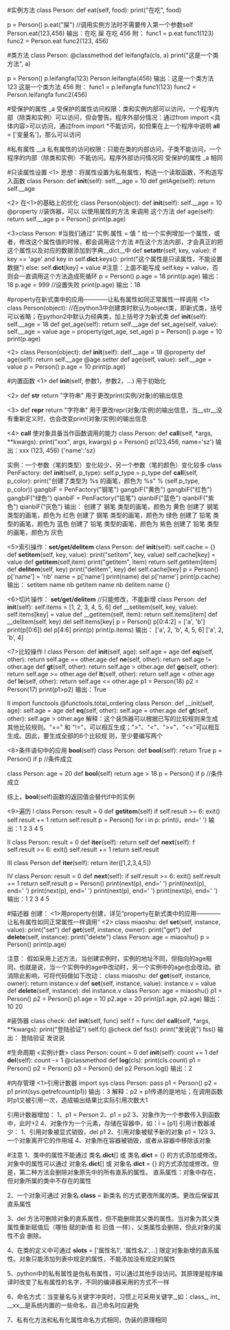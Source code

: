 #实例方法
class Person:
   def eat(self, food):
      print("在吃", food)

p = Person()
p.eat("屎")  //调用实例方法时不需要传入第一个参数self
Person.eat(123,456)
输出：在吃 屎
      在吃 456
附：
func1 = p.eat
func1(123)
func2 = Person.eat
func2(123, 456)
      
      
      
#类方法
class Person:
   @classmethod
   def leifangfa(cls, a)
   print("这是一个类方法", a)
   
p = Person()
p.leifangfa(123)
Person.leifangfa(456)
输出：这是一个类方法 123
      这是一个类方法 456
附：
func1 = p.leifangfa
func1(123)
func2 = Person.leifangfa
func2(456)



#受保护的属性  _a
受保护的属性访问权限：类和实例内部可以访问，一个程序内部（除类和实例）可以访问，但会警告。程序外部分情况：通过from import <具体内容>可以访问，通过from import *不能访问，如但果在上一个程序中说明 __all__ = ['变量名']，那么可以访问

#私有属性 __a
私有属性的访问权限：只能在类的内部访问，子类不能访问，一个程序的内部（除类和实例）不能访问。程序外部访问情况同 受保护的属性 _a 相同



#只读属性设置
<1>
思想：将属性设置为私有属性，构造一个读取函数，不构造写入函数
class Person:
  def __init__(self):
    self.__age = 10
  def getAge(self):
    return self.__age

<2> 在<1>的基础上的优化
class Person(object):
  def __init__(self):
    self.__age = 10
  @property //装饰器，可以 以使用属性的方法 来调用 这个方法
  def age(self):
    return self.__age
p = Person()
print(p.age)
 
<3>class Person:
  #当我们通过“ 实例.属性 = 值 ” 给一个实例增加一个属性，或者，修改这个属性值的时候，都会调用这个方法
  #在这个方法内部，才会真正的把这个属性以及对应的数据添加到字典__dict__中
  def __setattr__(self, key, value):
     if key == 'age' and key in self.__dict__.keys():
        print("这个属性是只读属性，不能设置数据")
     else:
        self.__dict__[key] = value
        #注意：上面不能写成 self.key = value，否则会一直调用这个方法造成死循环
 p = Person()
 p.age = 18
 print(p.age)  输出：18
 p.age = 999   //设置失败
 print(p.age)  输出：18
 
 
 
#property在新式类中的应用————让私有属性如同正常属性一样调用
<1>
class Person(object):  //在python3中创建类时默认为object类，即新式类，括号可以省略；在python2中默认为经典类，加上括号才为新式类
   def __init__(self):
      self.__age = 18
   def get_age(self):
      return self.__age
   def set_age(self, value):
      self.__age = value
   age = property(get_age, set_age)
p = Person()
p.age = 10
print(p.age)

<2>
class Person(object):
   def __init__(self):
      delf.__age = 18
   @property
   def age(self):
      return self.__age
   @age.setter
   def age(self, value):
      self.__age = value
p = Person()
p.age = 10
print(p.age)



#内置函数
<1> def __init__(self, 参数1，参数2，...) 用于初始化

<2> def __str__   return "字符串" 用于更改print(实例/对象)的输出信息

<3> def __repr__ return "字符串"  用于更改repr(对象/实例)的输出信息，当__str__没有重新定义时，也会改变print(对象/实例)的输出信息

<4> __call__ 使对象具备当作函数调用的能力
class Person:
   def __call__(self, *args, **kwargs):
      print("xxx", args, kwargs)
p = Person()
p(123,456, name='sz')
输出：xxx (123, 456) {'name':'sz}

实例：一个参数（笔的类型）变化较少，另一个参数（笔的颜色）变化较多
class PenFactory:
   def __init__(self, p_type):
      self.p_type = p_type
   def __call__(self, p_color):
      print("创建了类型为 %s 的画笔，颜色为 %s" % (self.p_type, p_color))
gangbiF = PenFactory("钢笔")
gangbiF("黄色")
gangbiF("红色")
gangbiF("绿色")
qianbiF = PenFactory("铅笔")
qianbiF("蓝色")
qianbiF("紫色")
qianbiF("灰色")
输出：
创建了 钢笔 类型的画笔，颜色为 黄色
创建了 钢笔 类型的画笔，颜色为 红色
创建了 钢笔 类型的画笔，颜色为 绿色
创建了 铅笔 类型的画笔，颜色为 蓝色
创建了 铅笔 类型的画笔，颜色为 紫色
创建了 铅笔 类型的画笔，颜色为 灰色

<5>索引操作：__set/get/delitem__
class Person:
   def __init__(self):
      self.cache = {}
   def __setitem__(self, key, value):
      print("setitem", key, value)
      self.cache[key] = value
   def __getitem__(self,item)
      print("getitem", item)
      return self.getitem[item]
   def __delitem__(self, key)
      print("delitem", key)
      del self.cache[key]
p = Person()
p['name'] = 'nb'
name = p['name']
print(name)
del p['name']
print(p.cache)
输出：
setitem name nb
getitem name
nb
delitem name
{}

<6>切片操作： __set/get/delitem__  //只能修改，不能新增
class Person:
   def __init__(self):
      self.items = [1, 2, 3, 4, 5, 6]
   def __setitem(self, key, value):
      self.items[key] = value
   def __getitem(self, item):
      return self.items[item]
   def __delitem(self, key)
      del self.items[key]
p = Person()
p[0:4:2] = ['a', 'b']
print(p[0:6])
del p[4:6]
print(p)
print(p.items)
输出：
['a', 2, 'b', 4, 5, 6]
['a', 2, 'b', 4]

<7>比较操作
Ⅰ
class Person:
   def __init__(self, age):
      self.age = age
   def __eq__(self, other):
      return self.age == other.age
   def __ne__(self, other):
      return self.age != other.age
   def __gt__(self, other):
      return self.age > other.age
   def __ge__(self, other):
      return self.age >= other.age
   def __lt__(self, other):
      return self.age < other.age
   def __le__(self, other):
      return self.age <= other.age
p1 = Person(18)
p2 = Person(17)
print(p1>p2)
输出：True

Ⅱ
import functools
@functools.total_ordering
class Person:
   def __init(self, age):
      self.age = age
   def __eq__(self, other):
      self.age = other.age
   def __gt__(self, other):
      self.age > other.age
解释：这个装饰器可以根据已写的比较规则来生成其他比较规则。"==" 和 "!="，可以相互生成；">"、"<"、">="、"<="可以相互生成。因此，要生成全部的6个比较规       则，至少要编写两个



<8>条件语句中的应用 __bool__(self)
class Person:
   def __bool__(self):
      return True
p = Person()
if p  //条件成立

class Person:
   age = 20
   def __bool__(self)
      return age > 18
p = Person()
if p  //条件成立

综上，__bool__(self)函数的返回值会替代if中的实例

<9>遍历
Ⅰ
class Person:
   result = 0
   def __getitem__(self)
      if self.result >= 6:
         exit()
      self.result += 1
      return self.result
p = Person()
for i in p:
   print(i，end=' ')
输出：1 2 3 4 5

Ⅱ
class Person:
   result = 0
   def __iter__(self):
      return self
   def __next__(self):
      f self.result >= 6:
         exit()
      self.result += 1
      return self.result

Ⅲ
class Person
   def __iter__(self):
      return iter([1,2,3,4,5])

Ⅳ
class Person:
   result = 0
   def __next__(self):
      if self.result >= 6:
         exit()
      self.result += 1
      return self.result
p = Person()
print(next(p), end=' ')
print(next(p), end=' ')
print(next(p), end=' ')
print(next(p), end=' ')
print(next(p), end=' ')
输出：1 2 3 4 5



#描述器
创建：
<1>用property创建，详见“property在新式类中的应用————让私有属性如同正常属性一样调用”
<2>
class miaoshu:
    def __set__(self, instance, value):
        print("set")
    def __get__(self, instance, owner):
        print("get")
    def __delete__(self, instance):
        print("delete")
class Person:
    age = miaoshu()
p = Person()
print(p.age)

注意：
假如采用上述方法，当创建实例时，实例的地址不同，但指向的age相同，也就是说，当一个实例中的age中改动时，另一个实例中的age也会改动。欲消除此影响，可将代码做如下改动：
class miaoshu:
   def __get__(self, instance, owner):
      return instance.v
   def __set__(self, instance, value):
      instance.v = value
   def __delete__(self, instance):
      del instance.v
class Person:
   age = miaoshu()
p1 = Person()
p2 = Person()
p1.age = 10
p2.age = 20
print(p1.age, p2.age)
输出：10 20


#装饰器
class check:
   def __init__(self, func)
      self.f = func
   def __call__(self, *args, **kwargs):
      print("登陆验证")
      self.f()
@check
def fss():
   print("发说说")
fss()
输出：
登陆验证
发说说



#生命周期
<实例计数>
class Person:
   count = 0
   def __init__(self):
      count += 1
   def __del__(self):
      count -= 1
   @classmethod
   def __log__(cls):
      print(cls.count)
p1 = Person()
p2 = Person()
p3 = Person()
del p2
Person.log()
输出：2



#内存管理
<1>引用计数器
import sys
class Person:
   pass
p1 = Person()
p2 = p1
print(sys.getrefcount(p1))
输出：3
解释：p2 = p1传递的是地址；在调用函数时p1又被引用一次，造成输出结果比实际引用次数大1

引用计数器增加：
1、p1 = Person
2、p1 = p2
3、对象作为一个参数传入到函数中，此时+2
4、对象作为一个元素，存储在容器中，如：l = [p1]
引用计数器减少：
1、引用对象被显式销毁，del p1
2、引用对象被赋予新的对象 p1 = 123
3、一个对象离开它的作用域
4、对象所在容器被销毁，或者从容器中移除该对象

#注意
1、类中的属性不能通过 类名.__dict__[] 或 类名.__dict__ = {} 的方式添加或修改。
   对象中的属性可以通过 对象名.__dict__[] 或 对象名.__dict__ = {} 的方式添加或修改。但是，第二种方法会删除对象原先中的所有直系的属性。
   直系属性：对象中存在，但对象所属的类中不存在的属性

2、一个对象可通过 对象名.__class__ = 新类名 的方式更改所属的类。更改后保留其直系属性

3、del 方法可删除对象的直系属性，但不能删除其父类的属性。当对象为其父类属性重新赋值后（哪怕 赋的新值 和 旧值 一样），父类属性会删除，但此对象的属性不会    删除。

4、在类的定义中可通过 __slots__ = ['属性名1', '属性名2',...] 限定对象新增的直系属性。对象只能添加列表中规定的属性，不能添加没有规定的属性

5、python中的私有属性是伪私有属性，可以通过其他手段访问。其原理是程序编译时改变了私有属性的名字，不同的编译器采用的方式不一样

6、命名方式：当变量名与关键字冲突时，习惯上可采用关键字_,如：class_, int_
            __xx__是系统内置的一些命名，自己命名时应避免


7、私有化方法和私有化属性命名方式相同，伪装的原理相同

